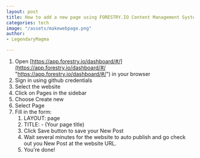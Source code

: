 ```yaml
---
layout: post
title: How to add a new page using FORESTRY.IO Content Management System
categories: tech
image: "/assets/makewebpage.png"
author:
- LegendaryMagma

---
```

1. Open [https://app.forestry.io/dashboard/#/](https://app.forestry.io/dashboard/#/ "https://app.forestry.io/dashboard/#/")  in your browser
2. Sign in using github credentials
3. Select the website
4. Click on Pages in the sidebar
5. Choose Create new
6. Select Page
7. Fill in the form:
   1. LAYOUT: page
   2. TITLE: - (Your page title)
   6. Click Save button to save your New Post
   7. Wait  several minutes for the website to auto publish and go check out you New Post at the website URL.
   8. You're done!